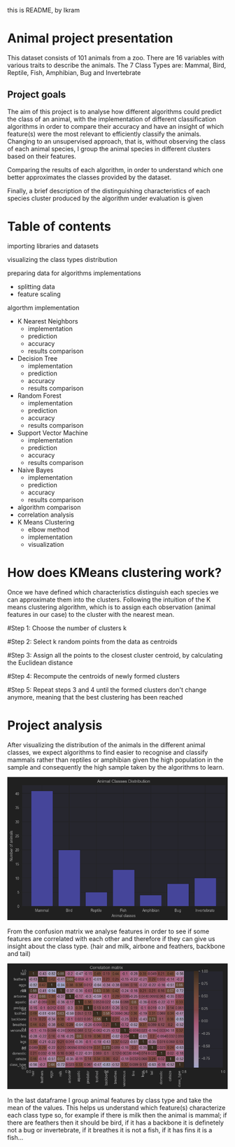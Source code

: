 this is README, by Ikram
# Animal project presentation
This dataset consists of 101 animals from a zoo.
There are 16 variables with various traits to describe the animals.
The 7 Class Types are: Mammal, Bird, Reptile, Fish, Amphibian, Bug and Invertebrate
## Project goals

The aim of this project is to analyse how different algorithms could predict the class of an animal, with the implementation of different classification algorithms in order to compare their accuracy and have an insight of which feature(s) were the most relevant to efficiently classify the animals.
Changing to an unsupervised approach, that is, without observing the class of each animal species, I group the animal species in different clusters based on their features.

Comparing the results of each algorithm, in order to understand which one better approximates the classes provided by the dataset.

Finally, a brief description of the distinguishing characteristics of each species cluster produced by the algorithm under evaluation is given

# Table of contents
importing libraries and datasets

visualizing the class types distribution

preparing data for algorithms implementations
  - splitting data
  - feature scaling

algorthm implementation
 - K Nearest Neighbors
   - implementation 
   - prediction
   - accuracy
   - results comparison
 - Decision Tree
   - implementation 
   - prediction
   - accuracy
   - results comparison
 - Random Forest
   - implementation
   - prediction
   - accuracy
   - results comparison
 - Support Vector Machine
   - implementation
   - prediction
   - accuracy
   - results comparison
 - Naive Bayes
   - implementation
   - prediction
   - accuracy
   - results comparison 
 - algorithm comparison
 - correlation analysis
 - K Means Clustering
   - elbow method
   - implementation
   - visualization
# How does KMeans clustering work?
Once we have defined which characteristics distinguish each species we can approximate them into the clusters. Following the intuition of the K means clustering algorithm, which is to assign each observation (animal features in our case) to the cluster with the nearest mean.

#Step 1: Choose the number of clusters k

#Step 2: Select k random points from the data as centroids

#Step 3: Assign all the points to the closest cluster centroid, by calculating the Euclidean distance

#Step 4: Recompute the centroids of newly formed clusters

#Step 5: Repeat steps 3 and 4 until the formed clusters don't change anymore, meaning that the best clustering has been reached
# Project analysis
After visualizing the distribution of the animals in the different animal classes, we expect algorithms to find easier to recognise and classify mammals rather than reptiles or amphibian given the high population in the sample and consequently the high sample taken by the algorithms to learn.

![img_2.png](img_2.png)

From the confusion matrix we analyse features in order to see if some features are correlated with each other and therefore if they can give us insight about the class type. (hair and milk, airbone and feathers, backbone and tail)

![img_1.png](img_1.png)


In the last dataframe I group animal features by class type and take the mean of the values. This helps us understand which feature(s) characterize each class type so, for example if there is milk then the animal is mammal; if there are feathers then it should be bird, if it has a backbone it is definetely not a bug or invertebrate, if it breathes it is not a fish, if it has fins it is a fish...
